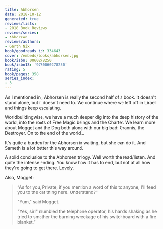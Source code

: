 ```yaml
---
title: Abhorsen
date: 2018-10-12
generated: true
reviews/lists:
- 2018 Book Reviews
reviews/series:
- Abhorsen
reviews/authors:
- Garth Nix
book/goodreads_id: 334643
cover: /embeds/books/abhorsen.jpg
book/isbn: 0060278250
book/isbn13: '9780060278250'
rating: 5
book/pages: 358
series_index:
- 3
---
```

As I mentioned in , Abhorsen is really the second half of a book. It doesn't stand alone, but it doesn't need to. We continue where we left off in Lirael and things keep escalating.  

Worldbuildingwise, we have a much deeper dig into the deep history of the world, into the roots of Free Magic beings and the Charter. We learn more about Mogget and the Dog both along with our big bad: Orannis, the Destroyer. On to the end of the world...  

<!--more-->

It's quite a burden for the Abhorsen in waiting, but she can do it. And Sameth is a lot better this way around.  

A solid conclusion to the Abhorsen trilogy. Well worth the read/listen. And quite the intense ending. You know how it has to end, but not at all how they're going to get there. Lovely.  

Also, Mogget:  

> “As for you, Private, if you mention a word of this to anyone, I'll feed you to the cat thing here. Understand?"  
>
> "Yum," said Mogget.  
>
> "Yes, sir!" mumbled the telephone operator, his hands shaking as he tried to smother the burning wreckage of his switchboard with a fire blanket.”